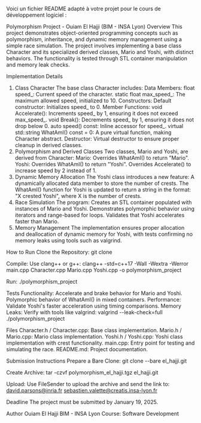 Voici un fichier README adapté à votre projet pour le cours de développement logiciel :

Polymorphism Project - Ouiam El Hajji (BIM - INSA Lyon)
Overview
This project demonstrates object-oriented programming concepts such as polymorphism, inheritance, and dynamic memory management using a simple race simulation. The project involves implementing a base class Character and its specialized derived classes, Mario and Yoshi, with distinct behaviors. The functionality is tested through STL container manipulation and memory leak checks.

Implementation Details
1. Class Character
The base class Character includes:
Data Members:
float speed_: Current speed of the character.
static float max_speed_: The maximum allowed speed, initialized to 10.
Constructors:
Default constructor: Initializes speed_ to 0.
Member Functions:
void Accelerate(): Increments speed_ by 1, ensuring it does not exceed max_speed_.
void Break(): Decrements speed_ by 1, ensuring it does not drop below 0.
auto speed() const: Inline accessor for speed_.
virtual std::string WhatAmI() const = 0: A pure virtual function, making Character abstract.
Destructor:
Virtual destructor to ensure proper cleanup in derived classes.
2. Polymorphism and Derived Classes
Two classes, Mario and Yoshi, are derived from Character:
Mario:
Overrides WhatAmI() to return "Mario".
Yoshi:
Overrides WhatAmI() to return "Yoshi".
Overrides Accelerate() to increase speed by 2 instead of 1.
3. Dynamic Memory Allocation
The Yoshi class introduces a new feature:
A dynamically allocated data member to store the number of crests.
The WhatAmI() function for Yoshi is updated to return a string in the format: "X crested Yoshi", where X is the number of crests.
4. Race Simulation
The program:
Creates an STL container populated with instances of Mario and Yoshi.
Demonstrates polymorphic behavior using iterators and range-based for loops.
Validates that Yoshi accelerates faster than Mario.
5. Memory Management
The implementation ensures proper allocation and deallocation of dynamic memory for Yoshi, with tests confirming no memory leaks using tools such as valgrind.

How to Run
Clone the Repository:
 git clone <your-repository-url>


Compile: Use clang++ or g++:
 clang++ -std=c++17 -Wall -Wextra -Werror main.cpp Character.cpp Mario.cpp Yoshi.cpp -o polymorphism_project


Run:
 ./polymorphism_project



Tests
Functionality:
Accelerate and brake behavior for Mario and Yoshi.
Polymorphic behavior of WhatAmI() in mixed containers.
Performance:
Validate Yoshi's faster acceleration using timing comparisons.
Memory Leaks:
Verify with tools like valgrind:
 valgrind --leak-check=full ./polymorphism_project



Files
Character.h / Character.cpp: Base class implementation.
Mario.h / Mario.cpp: Mario class implementation.
Yoshi.h / Yoshi.cpp: Yoshi class implementation with crest functionality.
main.cpp: Entry point for testing and simulating the race.
README.md: Project documentation.

Submission Instructions
Prepare a Bare Clone:
 git clone --bare <repository-path> el_hajji.git


Create Archive:
 tar -czvf polymorphism_el_hajji.tgz el_hajji.git


Upload: Use FileSender to upload the archive and send the link to:
david.parsons@inria.fr
sebastien.valette@creatis.insa-lyon.fr

Deadline
The project must be submitted by January 19, 2025.

Author
Ouiam El Hajji
 BIM - INSA Lyon
 Course: Software Development

